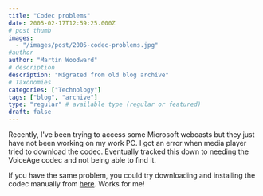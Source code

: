 ```yaml
---
title: "Codec problems"
date: 2005-02-17T12:59:25.000Z
# post thumb
images:
  - "/images/post/2005-codec-problems.jpg"
#author
author: "Martin Woodward"
# description
description: "Migrated from old blog archive"
# Taxonomies
categories: ["Technology"]
tags: ["blog", "archive"]
type: "regular" # available type (regular or featured)
draft: false
---
```


Recently, I've been trying to access some Microsoft webcasts but they just have not been working on my work PC.  I got an error when media player tried to download the codec.  Eventually tracked this down to needing the VoiceAge codec and not being able to find it.

If you have the same problem, you could try downloading and installing the codec manually from [here](http://www.voiceage.com/codecsite/media/acelpacm.exe).  Works for me!